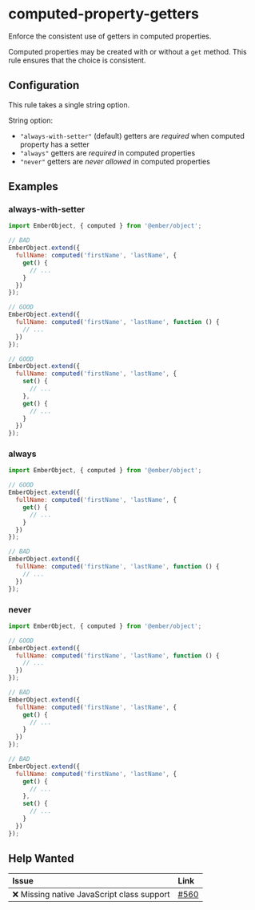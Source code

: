 # computed-property-getters

Enforce the consistent use of getters in computed properties.

Computed properties may be created with or without a `get` method. This rule ensures that the choice
is consistent.

## Configuration

This rule takes a single string option.

String option:

* `"always-with-setter"` (default) getters are *required* when computed property has a setter
* `"always"` getters are *required* in computed properties
* `"never"`  getters are *never allowed* in computed properties

## Examples

### always-with-setter

```js
import EmberObject, { computed } from '@ember/object';

// BAD
EmberObject.extend({
  fullName: computed('firstName', 'lastName', {
    get() {
      // ...
    }
  })
});

// GOOD
EmberObject.extend({
  fullName: computed('firstName', 'lastName', function () {
    // ...
  })
});

// GOOD
EmberObject.extend({
  fullName: computed('firstName', 'lastName', {
    set() {
      // ...
    },
    get() {
      // ...
    }
  })
});
```

### always

```js
import EmberObject, { computed } from '@ember/object';

// GOOD
EmberObject.extend({
  fullName: computed('firstName', 'lastName', {
    get() {
      // ...
    }
  })
});

// BAD
EmberObject.extend({
  fullName: computed('firstName', 'lastName', function () {
    // ...
  })
});
```

### never

```js
import EmberObject, { computed } from '@ember/object';

// GOOD
EmberObject.extend({
  fullName: computed('firstName', 'lastName', function () {
    // ...
  })
});

// BAD
EmberObject.extend({
  fullName: computed('firstName', 'lastName', {
    get() {
      // ...
    }
  })
});

// BAD
EmberObject.extend({
  fullName: computed('firstName', 'lastName', {
    get() {
      // ...
    },
    set() {
      // ...
    }
  })
});
```

## Help Wanted

| Issue | Link |
| :-- | :-- |
| :x: Missing native JavaScript class support | [#560](https://github.com/ember-cli/eslint-plugin-ember/issues/560) |
